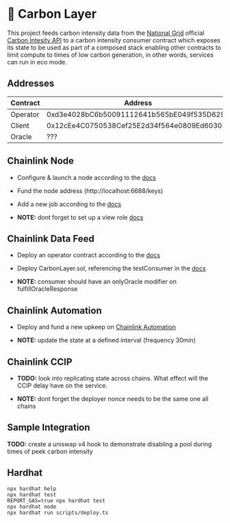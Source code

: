 # 🌱 Carbon Layer 

This project feeds carbon intensity data from the [National Grid](https://www.nationalgrid.com/uk) official [Carbon Intesity API](https://api.carbonintensity.org.uk/) to a carbon intensity consumer contract which exposes its state to be used as part of a composed stack enabling other contracts to limit compute to times of low carbon generation, in other words, services can run in eco mode.

## Addresses
| Contract | Address                                    |
|----------|------------------------------------------- |
| Operator | 0xd3e4028bC6b50091112641b565bE049f535D6299 |
| Client   | 0x12cEe4C0750538Cef25E2d34f564e0809Ed60303 |
| Oracle   | ??? |


## Chainlink Node

* Configure & launch a node according to the [docs](https://docs.chain.link/chainlink-nodes/v1/running-a-chainlink-node)

* Fund the node address (http://localhost:6688/keys)

* Add a new job according to the [docs](https://docs.chain.link/chainlink-nodes/v1/fulfilling-requests#add-a-job-to-the-node)  

* **NOTE:** dont forget to set up a view role [docs](https://docs.chain.link/chainlink-nodes/v1/roles-and-access)

## Chainlink Data Feed

* Deploy an operator contract according to the [docs](https://docs.chain.link/chainlink-nodes/v1/fulfilling-requests#setup-your-operator-contract)

* Deploy CarbonLayer.sol, referencing the testConsumer in the [docs](https://docs.chain.link/chainlink-nodes/v1/fulfilling-requests#create-a-request-to-your-node)

* **NOTE:** consumer should have an onlyOracle modifier on fulfillOracleResponse

## Chainlink Automation

* Deploy and fund a new upkeep on [Chainlink Automation](https://automation.chain.link/) 

* **NOTE:** update the state at a defined interval (frequency 30min)

## Chainlink CCIP

* **TODO:** look into replicating state across chains. What effect will the CCIP delay have on the service.

* **NOTE:** dont forget the deployer nonce needs to be the same one all chains

## Sample Integration
**TODO:** create a uniswap v4 hook to demonstrate disabling a pool during times of peek carbon intensity

## Hardhat

```shell
npx hardhat help
npx hardhat test
REPORT_GAS=true npx hardhat test
npx hardhat node
npx hardhat run scripts/deploy.ts
```
